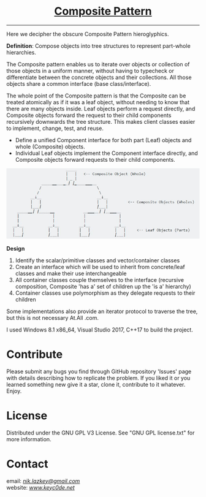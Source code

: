 <h1 align="center">
	<a href="https://github.com/KeyC0de/CompositePattern">Composite Pattern</a>
</h1>
<hr>


Here we decipher the obscure Composite Pattern hieroglyphics.

**Definition**: Compose objects into tree structures to represent part-whole hierarchies.

The Composite pattern enables us to iterate over objects or collection of those objects in a uniform manner, without having to typecheck or differentiate between the concrete objects and their collections. All those objects share a common interface (base class/interface).

The whole point of the Composite pattern is that the Composite can be treated atomically as if it was a leaf object, without needing to know that there are many objects inside.
Leaf objects perform a request directly, and Composite objects forward the request to their child components recursively downwards the tree structure. This makes client classes easier to implement, change, test, and reuse.

- Define a unified Component interface for both part (Leaf) objects and whole (Composite) objects.
- Individual Leaf objects implement the Component interface directly, and Composite objects forward requests to their child components.

<p style="text-align: center;">
	<img src="_present/composite.jpg" />
</p>

**Design**

1. Identify the scalar/primitive classes and vector/container classes
2. Create an interface which will be used to inherit from concrete/leaf classes and make their use interchangeable
4. All container classes couple themselves to the interface (recursive composition, Composite 'has a' set of children up the 'is a' hierarchy)
5. Container classes use polymorphism as they delegate requests to their children

Some implementations also provide an iterator protocol to traverse the tree, but this is not necessary At.All .com.

I used Windows 8.1 x86_64, Visual Studio 2017, C++17 to build the project.


# Contribute

Please submit any bugs you find through GitHub repository 'Issues' page with details describing how to replicate the problem. If you liked it or you learned something new give it a star, clone it, contribute to it whatever. Enjoy.


# License

Distributed under the GNU GPL V3 License. See "GNU GPL license.txt" for more information.


# Contact

email: *nik.lazkey@gmail.com*</br>
website: *www.keyc0de.net*

